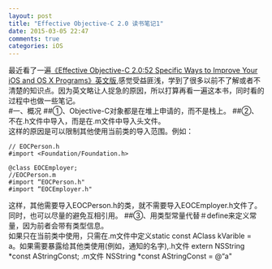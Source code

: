 ```yaml
---
layout: post
title: "Effective Objective-C 2.0 读书笔记1"
date: 2015-03-05 22:47
comments: true
categories:	iOS 
---
```

最近看了一遍[《Effective Objective-C 2.0:52 Specific Ways to Improve Your iOS and OS X Programs》英文版](http://book.douban.com/subject/21370593/),感觉受益匪浅，学到了很多以前不了解或者不清楚的知识点。因为英文略让人捉急的原因，所以打算再看一遍这本书，同时看的过程中也做一些笔记。<br>
#一、概况
##①、Objective-C对象都是在堆上申请的，而不是栈上。
##②、不在.h文件中导入，而是在.m文件中导入头文件。<br>
这样的原因是可以限制其他使用当前类的导入范围。例如：</br>
```objc
// EOCPerson.h
#import <Foundation/Foundation.h>

@class EOCEmployer;
//EOCPerson.m
#import “EOCPerson.h"
#import “EOCEmployer.h"
```
这样，其他需要导入EOCPerson.h的类，就不需要导入EOCEmployer.h文件了。同时，也可以尽量的避免互相引用。
##③、用类型常量代替＃define来定义常量，因为前者会带有类型信息。</br>
如果只在当前类中使用，只需在.m文件中定义static const AClass kVarible = a。如果需要暴露给其他类使用(例如，通知的名字),.h文件  extern NSString *const AStringConst;
.m文件 NSString *const AStringConst = @“a"
